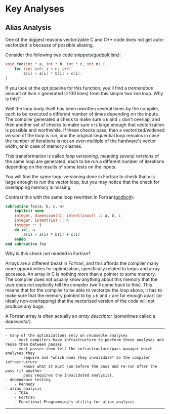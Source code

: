 # Key Analyses

## Alias Analysis

One of the biggest reasons vectorizable C and C++ code does not get auto-vectorized is because of possible aliasing.

Consider the following two code snippets([godbolt link](https://godbolt.org/z/4h8v6P36r)):
```c
void foo(int * a, int * b, int * c, int n) {
    for (int i=0; i < n; i++)
        a[i] = a[i] * b[i] + c[i];
}
```

If you look at the opt pipeline for this function, you'll find a *tremendous* amount
of llvm ir generated (>100 lines) from this simple two line loop.
Why is this?

Well the loop body itself has been rewritten several times by the compiler,
each to be executed a different number of times depending on the inputs.
The compiler generated a check to make sure `a` `b` and `c` don't overlap, and then
another set of checks to make sure `n` is large enough that vectorization is possible and worthwhile.
If these checks pass, then a vectorized/widened *version* of the loop is run,
and the original sequential loop remains in case the number of iterations is not
an even multiple of the hardware's vector width, or in case of memory clashes.

This transformation is called *loop versioning*, meaning several *versions* of the
same loop are generated, each to be run a different number of iterations depending
on the results of some tests on the inputs.

You will find the same loop-versioning done in Fortran to check that `n` is large enough to run
the vector loop, but you may notice that the check for overlapping memory is missing.

Contrast this with the same loop rewritten in Fortran([godbolt](https://godbolt.org/z/vejeM1P5z)):
```fortran
subroutine foo(a, b, c, n)
    implicit none
    integer, dimension(n), intent(inout) :: a, b, c
    integer, intent(in) :: n
    integer :: i
    do i=1, n
        a(i) = a(i) * b(i) + c(i)
    enddo
end subroutine foo
```

Why is this check not needed in Fortran?

Arrays are a different beast in Fortran, and this affords the compiler many more
opportunities for optimization, specifically related to loops and array accesses.
An array in C is nothing more than a pointer to some memory.
The compiler does not usually know anything about this memory that the user does not
explicitly tell the compiler (we'll come back to this).
This means that for the compiler to be able to vectorize the loop above, it has
to make sure that the memory pointed to by `a` `b` and `c` are far enough apart
(or ideally non-overlapping) that the vectorized version of the code will not produce any bugs.

A Fortran array is often actually an *array descriptor* (sometimes called a *dopevector*).

---

~~~admonish todo
- many of the optimizations rely on reuaseble analyses
    - most compilers have infrastructure to perform these analyses and reuse them between passes
    - most passes then tell the infrastructure/pass manager which analyses they
        require and *which ones they invalidate* so the compiler infrastructure
        knows what it must run before the pass and re-run after the pass (if another
        pass requires the invalidated analysis).
- dependence testing
    - kennedy
- alias analysis
    - TBAA
    - Fortran
    - Functional Programming's utility for alias analysis
~~~

---

[^iso_ftn_bind]: [J3 ISO Fortran Binding Header](https://j3-fortran.org/doc/year/18/18-007r1.pdf)
[^iso_ftn]: [ISO Fortran Environment](https://fortranwiki.org/fortran/show/iso_fortran_env)
